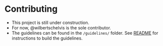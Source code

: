 # Contributing

- This project is still under construction.
- For now, @wilbertschelvis is the sole contributor.
- The guidelines can be found in the `/guidelines/` folder. See [README](README.md) for instructions
  to build the guidelines.
